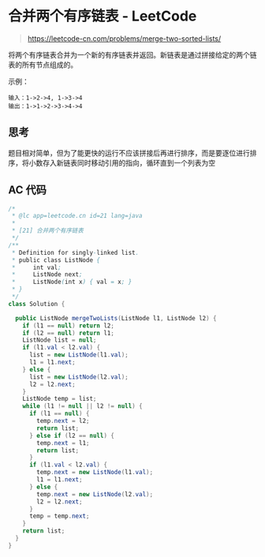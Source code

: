# 合并两个有序链表 - LeetCode

> https://leetcode-cn.com/problems/merge-two-sorted-lists/

将两个有序链表合并为一个新的有序链表并返回。新链表是通过拼接给定的两个链表的所有节点组成的。

示例：

```
输入：1->2->4, 1->3->4
输出：1->1->2->3->4->4
```

## 思考

题目相对简单，但为了能更快的运行不应该拼接后再进行排序，而是要逐位进行排序，将小数存入新链表同时移动引用的指向，循环直到一个列表为空

## AC 代码

```java
/*
 * @lc app=leetcode.cn id=21 lang=java
 *
 * [21] 合并两个有序链表
 */
/**
 * Definition for singly-linked list.
 * public class ListNode {
 *     int val;
 *     ListNode next;
 *     ListNode(int x) { val = x; }
 * }
 */
class Solution {

  public ListNode mergeTwoLists(ListNode l1, ListNode l2) {
    if (l1 == null) return l2;
    if (l2 == null) return l1;
    ListNode list = null;
    if (l1.val < l2.val) {
      list = new ListNode(l1.val);
      l1 = l1.next;
    } else {
      list = new ListNode(l2.val);
      l2 = l2.next;
    }
    ListNode temp = list;
    while (l1 != null || l2 != null) {
      if (l1 == null) {
        temp.next = l2;
        return list;
      } else if (l2 == null) {
        temp.next = l1;
        return list;
      }
      if (l1.val < l2.val) {
        temp.next = new ListNode(l1.val);
        l1 = l1.next;
      } else {
        temp.next = new ListNode(l2.val);
        l2 = l2.next;
      }
      temp = temp.next;
    }
    return list;
  }
}

```
